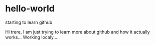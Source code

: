 # hello-world
starting to learn github

Hi trere, I am just trying to learn more about github and how it actually works...
Working localy....
